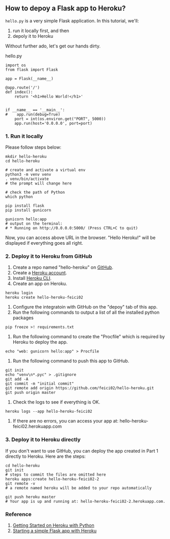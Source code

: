 ## How to depoy a Flask app to Heroku?

```hello.py``` is a very simple Flask application. In this tutorial, we'll:
1. run it locally first, and then
2. depoly it to Heroku

Without further ado, let's get our hands dirty.

hello.py
```
import os
from flask import Flask

app = Flask(__name__)

@app.route('/')
def index():
    return '<h1>Hello World!</h1>'


if __name__ == '__main__':
#    app.run(debug=True)
    port = int(os.environ.get("PORT", 5000))
    app.run(host='0.0.0.0', port=port)
```

### 1. Run it locally
Please follow steps below:
```
mkdir hello-heroku
cd hello-heroku

# create and activate a virtual env
python3 -m venv venv
. venv/bin/activate
# the prompt will change here

# check the path of Python
which python

pip install flask
pip install gunicorn

gunicorn hello:app
# output on the terminal:
# * Running on http://0.0.0.0:5000/ (Press CTRL+C to quit)
```

Now, you can access above URL in the browser.
"Hello Heroku!" will be displayed if everything goes all right.

### 2. Deploy it to Heroku from GitHub
1. Create a repo named "hello-heroku" on [GitHub](https://github.com).
1. Create a [Heroku account](https://id.heroku.com/login).
1. Install [Heroku CLI](https://devcenter.heroku.com/articles/heroku-cli).
1. Create an app on Heroku.
```
heroku login
heroku create hello-heroku-feici02
```
1. Configure the integratoin with GitHub on the "depoy" tab of this app.
1. Run the following commands to output a list of all the installed python packages
```
pip freeze >! requirements.txt
```
1. Run the following command to create the "Procfile" which is required by Heroku to deploy the app.
```
echo "web: gunicorn hello:app" > Procfile
```
1. Run the following command to push this app to GitHub.
```
git init
echo "venv\n*.pyc" > .gitignore
git add -A
git commit -m "initial commit"
git remote add origin https://github.com/feici02/hello-heroku.git
git push origin master
```
1. Check the logs to see if everything is OK.
```
heroku logs --app hello-heroku-feici02
```
1. If there are no errors, you can access your app at: hello-heroku-feici02.herokuapp.com

### 3. Deploy it to Heroku directly

If you don't want to use GitHub, you can deploy the app created in Part 1 directly to Heroku. Here are the steps:
```
cd hello-heroku
git init
# steps to commit the files are omitted here
heroku apps:create hello-heroku-feici02-2
git remote -v
# a remote named heroku will be added to your repo automatically

git push heroku master
# Your app is up and running at: hello-heroku-feici02-2.herokuapp.com.
```

### Reference
1. [Getting Started on Heroku with Python](https://devcenter.heroku.com/articles/getting-started-with-python)
2. [Starting a simple Flask app with Heroku](http://virantha.com/2013/11/14/starting-a-simple-flask-app-with-heroku/)
